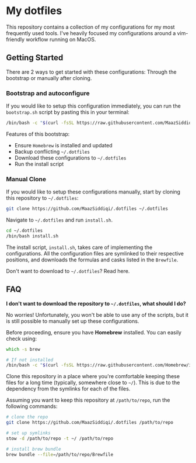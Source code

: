 # My dotfiles

This repository contains a collection of my configurations for my most frequently used tools. I've heavily focused my configurations around a vim-friendly workflow running on MacOS.

## Getting Started

There are 2 ways to get started with these configurations: Through the bootstrap or manually after cloning.

### Bootstrap and autoconfigure

If you would like to setup this configuration immediately, you can run the `bootstrap.sh` script by pasting this in your terminal:

```zsh
/bin/bash -c "$(curl -fsSL https://raw.githubusercontent.com/MaazSiddiqi/.dotfiles/HEAD/bootstrap.sh)"
```

Features of this bootstrap:

- Ensure `Homebrew` is installed and updated
- Backup conflicting `~/.dotfiles`
- Download these configurations to `~/.dotfiles`
- Run the install script

### Manual Clone

If you would like to setup these configurations manually, start by cloning this repository to `~/.dotfiles`:

```zsh
git clone https://github.com/MaazSiddiqi/.dotfiles ~/.dotfiles
```

Navigate to `~/.dotfiles` and run `install.sh`.

```zsh
cd ~/.dotfiles
/bin/bash install.sh
```

The install script, `install.sh`, takes care of implementing the configurations. All the configuration files are symlinked to their respective positions, and downloads the formulas and casks listed in the `Brewfile`.

Don't want to download to `~/.dotfiles`? Read here.

## FAQ

**I don't want to download the repository to `~/.dotfiles`, what should I do?**

No worries! Unfortunately, you won't be able to use any of the scripts, but it is still possible to manually set up these configurations.

Before proceeding, ensure you have **Homebrew** installed. You can easily check using:

```zsh
which -s brew

# If not installed
/bin/bash -c "$(curl -fsSL https://raw.githubusercontent.com/Homebrew/install/HEAD/install.sh)"
```

Clone this repository in a place where you're comfortable keeping these files for a long time (typically, somewhere close to `~/`). This is due to the dependency from the symlinks for each of the files.

Assuming you want to keep this repository at `/path/to/repo`, run the following commands:

```zsh
# clone the repo
git clone https://github.com/MaazSiddiqi/.dotfiles /path/to/repo

# set up symlinks
stow -d /path/to/repo -t ~/ /path/to/repo

# install brew bundle
brew bundle --file=/path/to/repo/Brewfile
```
